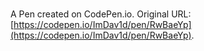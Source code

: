 # 

A Pen created on CodePen.io. Original URL: [https://codepen.io/ImDav1d/pen/RwBaeYp](https://codepen.io/ImDav1d/pen/RwBaeYp).


